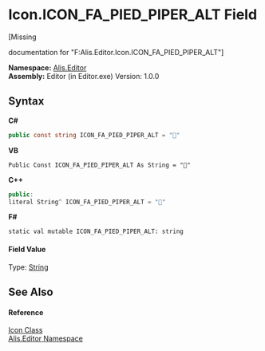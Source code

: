 # Icon.ICON_FA_PIED_PIPER_ALT Field
 

\[Missing <summary> documentation for "F:Alis.Editor.Icon.ICON_FA_PIED_PIPER_ALT"\]

**Namespace:**&nbsp;<a href="b150ade4-39de-a232-5f06-d3cdc1b2c538">Alis.Editor</a><br />**Assembly:**&nbsp;Editor (in Editor.exe) Version: 1.0.0

## Syntax

**C#**<br />
``` C#
public const string ICON_FA_PIED_PIPER_ALT = ""
```

**VB**<br />
``` VB
Public Const ICON_FA_PIED_PIPER_ALT As String = ""
```

**C++**<br />
``` C++
public:
literal String^ ICON_FA_PIED_PIPER_ALT = ""
```

**F#**<br />
``` F#
static val mutable ICON_FA_PIED_PIPER_ALT: string
```


#### Field Value
Type: <a href="https://docs.microsoft.com/dotnet/api/system.string" target="_blank">String</a>

## See Also


#### Reference
<a href="cc0f883c-67f8-f772-c6d7-a60b129f22a7">Icon Class</a><br /><a href="b150ade4-39de-a232-5f06-d3cdc1b2c538">Alis.Editor Namespace</a><br />